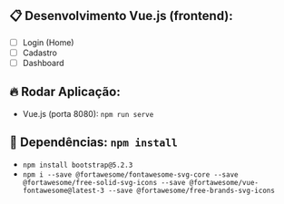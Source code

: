 ## 📋 Desenvolvimento Vue.js (frontend):
- [ ] Login (Home)
- [ ] Cadastro
- [ ] Dashboard

## 🔥 Rodar Aplicação:
- Vue.js (porta 8080): `npm run serve`

## 👶 Dependências: `npm install`
- `npm install bootstrap@5.2.3 `
- `npm i --save @fortawesome/fontawesome-svg-core --save @fortawesome/free-solid-svg-icons --save @fortawesome/vue-fontawesome@latest-3 --save @fortawesome/free-brands-svg-icons`
